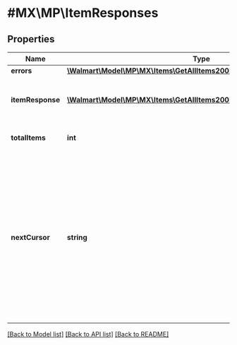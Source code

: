 # #MX\MP\ItemResponses

## Properties

Name | Type | Description | Notes
------------ | ------------- | ------------- | -------------
**errors** | [**\Walmart\Model\MP\MX\Items\GetAllItems200ResponseErrorsInner[]**](GetAllItems200ResponseErrorsInner.md) |  | [optional]
**itemResponse** | [**\Walmart\Model\MP\MX\Items\GetAllItems200ResponseItemResponseInner[]**](GetAllItems200ResponseItemResponseInner.md) | Items included in the response list |
**totalItems** | **int** | Total Items for the query | [optional]
**nextCursor** | **string** | Used for pagination when more than 200 items are retrieved. The nextCursor value of the response includes a link to another GET call which retrieves the next page of results. | [optional]


[[Back to Model list]](../) [[Back to API list]](../../Api/MX/MP) [[Back to README]](../../README.md)

